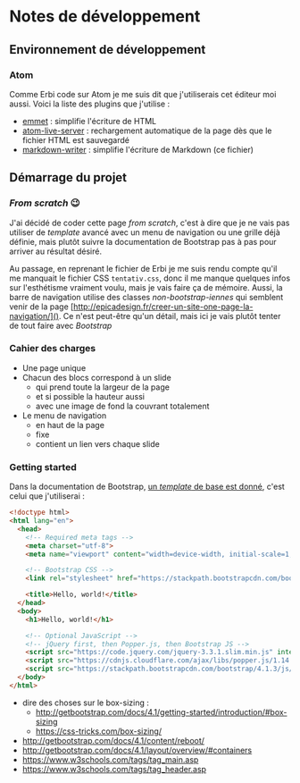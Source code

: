 # Notes de développement

## Environnement de développement
### Atom
Comme Erbi code sur Atom je me suis dit que j'utiliserais cet éditeur moi aussi.
Voici la liste des plugins que j'utilise :
- [emmet](https://atom.io/packages/emmet) : simplifie l'écriture de HTML
- [atom-live-server](https://atom.io/packages/atom-live-server) : rechargement automatique de la page dès que le fichier HTML est sauvegardé
- [markdown-writer](https://atom.io/packages/markdown-writer) : simplifie l'écriture de Markdown (ce fichier)

## Démarrage du projet
### _From scratch_ :wink:
J'ai décidé de coder cette page _from scratch_, c'est à dire que je ne vais pas
utiliser de _template_ avancé avec un menu de navigation ou une grille déjà
définie, mais plutôt suivre la documentation de Bootstrap pas à pas pour arriver
au résultat désiré.

Au passage, en reprenant le fichier de Erbi je me suis rendu compte qu'il me
manquait le fichier CSS `tentativ.css`, donc il me manque quelques infos sur
l'esthétisme vraiment voulu, mais je vais faire ça de mémoire. Aussi, la barre
de navigation utilise des classes _non-bootstrap-iennes_ qui semblent venir
de la page [http://epicadesign.fr/creer-un-site-one-page-la-navigation/]().
Ce n'est peut-être qu'un détail, mais ici je vais plutôt tenter de tout faire
avec _Bootstrap_

### Cahier des charges
- Une page unique
- Chacun des blocs correspond à un slide
  - qui prend toute la largeur de la page
  - et si possible la hauteur aussi
  - avec une image de fond la couvrant totalement
- Le menu de navigation
  - en haut de la page
  - fixe
  - contient un lien vers chaque slide


### Getting started
Dans la documentation de Bootstrap, [un _template_ de base est donné](http://getbootstrap.com/docs/4.1/getting-started/introduction/#starter-template),
c'est celui que j'utiliserai :
```html
<!doctype html>
<html lang="en">
  <head>
    <!-- Required meta tags -->
    <meta charset="utf-8">
    <meta name="viewport" content="width=device-width, initial-scale=1, shrink-to-fit=no">

    <!-- Bootstrap CSS -->
    <link rel="stylesheet" href="https://stackpath.bootstrapcdn.com/bootstrap/4.1.3/css/bootstrap.min.css" integrity="sha384-MCw98/SFnGE8fJT3GXwEOngsV7Zt27NXFoaoApmYm81iuXoPkFOJwJ8ERdknLPMO" crossorigin="anonymous">

    <title>Hello, world!</title>
  </head>
  <body>
    <h1>Hello, world!</h1>

    <!-- Optional JavaScript -->
    <!-- jQuery first, then Popper.js, then Bootstrap JS -->
    <script src="https://code.jquery.com/jquery-3.3.1.slim.min.js" integrity="sha384-q8i/X+965DzO0rT7abK41JStQIAqVgRVzpbzo5smXKp4YfRvH+8abtTE1Pi6jizo" crossorigin="anonymous"></script>
    <script src="https://cdnjs.cloudflare.com/ajax/libs/popper.js/1.14.3/umd/popper.min.js" integrity="sha384-ZMP7rVo3mIykV+2+9J3UJ46jBk0WLaUAdn689aCwoqbBJiSnjAK/l8WvCWPIPm49" crossorigin="anonymous"></script>
    <script src="https://stackpath.bootstrapcdn.com/bootstrap/4.1.3/js/bootstrap.min.js" integrity="sha384-ChfqqxuZUCnJSK3+MXmPNIyE6ZbWh2IMqE241rYiqJxyMiZ6OW/JmZQ5stwEULTy" crossorigin="anonymous"></script>
  </body>
</html>
```

- dire des choses sur le box-sizing :
  - http://getbootstrap.com/docs/4.1/getting-started/introduction/#box-sizing
  - https://css-tricks.com/box-sizing/
- http://getbootstrap.com/docs/4.1/content/reboot/
- http://getbootstrap.com/docs/4.1/layout/overview/#containers
- https://www.w3schools.com/tags/tag_main.asp
- https://www.w3schools.com/tags/tag_header.asp
